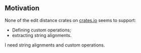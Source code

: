 ## Motivation

None of the edit distance crates on [crates.io](https://www.crates.io/)
seems to support:

  * Defining custom operations;
  * extracting string alignments.

I need string alignments and custom operations.
